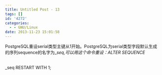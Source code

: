 ```yaml
---
title: Untitled Post - 13
tags: []
id: '4272'
categories:
  - - GNU/Linux
date: 2013-11-23 15:01:58
---
```


PostgreSQL重设serial类型主键从1开始。PostgreSQL为serial类型字段默认生成的序列sequence的名字为<table>_<cloumn>_seq,可以用这个命令重设：ALTER SEQUENCE <table>_<cloumn>_seq RESTART WITH 1;